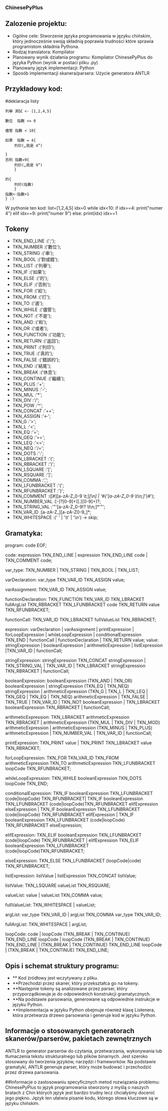 ### ChinesePyPlus

## Zalozenie projektu:
- Ogólne cele: Stworzenie języka programowania w języku chińskim, który jednocześnie swoją składnią poprawia trudności które sprawia programistom składnia Pythona. 
- Rodzaj translatora: Kompilator
- Planowany wynik działania programu: Kompilator ChinesePyPlus do języka Python (wynik w postaci pliku .py)
- Planowany język implementacji: Python
- Sposób implementacji skanera/parsera: Użycie generatora ANTLR


## Przykładowy kod:
#deklaracja listy

	列舉 測試 <- [1,2,4,5]
	
	數位  指數 <= 0

	儘管 指數 < 10{
	
	如果  指數 = 4{
		列印(„我是 4”)

	}
	否則 指數=9{
		列印(„我是 9”)
		}

	的{
		列印(指數)
		}
	指數<-指數+1
	} :)

W pythonie ten kod:
list=[1,2,4,5]
idx=0
while idx<10:
	if idx==4:
 		print("numer 4")
   	elif idx==9:
    		print("numer 9")
      	else:
       		print(idx)
	 idx+=1




## Tokeny 
- TKN_END_LINE            :(';');
- TKN_NUMBER              :('數位');
- TKN_STRING              :('串');
- TKN_BOOL                :('對或錯');
- TKN_LIST                :('列舉');
- TKN_IF                  :('如果');
- TKN_ELSE                :('的');
- TKN_ELIF                :('否則');
- TKN_FOR                 :('給');
- TKN_FROM                :('打');
- TKN_TO                  :('遏');
- TKN_WHILE               :('儘管');
- TKN_NOT                 :('不是');
- TKN_AND                 :('和');
- TKN_OR                  :('或者');
- TKN_FUNCTION            :('功能');
- TKN_RETURN              :('返回');
- TKN_PRINT               :('列印');
- TKN_TRUE                :('真的');
- TKN_FALSE               :('錯誤的');
- TKN_END                 :('結尾');
- TKN_BREAK               :('休息');
- TKN_CONTINUE            :('繼續');
- TKN_PLUS                :'+';
- TKN_MINUS               :'-';
- TKN_MUL                 :'*';
- TKN_DIV                 :'/';
- TKN_POW                 :'^';
- TKN_CONCAT              :'++';
- TKN_ASSIGN              :'<-';
- TKN_G                   :'>';
- TKN_L                   :'<';
- TKN_EQ                  :'=';
- TKN_GEQ                 :'>=';
- TKN_LEQ                 :'<=';
- TKN_NEQ                 :'/=';
- TKN_DOTS                :':';
- TKN_LBRACKET            :'(';
- TKN_RBRACKET            :')';
- TKN_LSQUARE             :'[';
- TKN_RSQUARE             :']';
- TKN_COMMA               :',';
- TKN_LFUNBRACKET         :'{';
- TKN_RFUNBRACKET         :'}';
- TKN_COMMENT             :([#][a-zA-Z_0-9 \t;]*[\n] | '#{'[a-zA-Z_0-9 \t\n;]*'}#');
- TKN_NUMBER_VAL          :[-]?[0-9]+([.][0-9]+)?;
- TKN_STRING_VAL          :'"'[a-zA-Z_0-9!? \t\n;]*'"';
- TKN_VAR_ID              :[a-zA-Z_][a-zA-Z0-9_]*;
- TKN_WHITESPACE          :(' ' | '\t' | '\n') -> skip;



## Gramatyka:
program:
    code EOF;

code:
    expression TKN_END_LINE |
    expression TKN_END_LINE code |
    TKN_COMMENT code;

var_type:
    TKN_NUMBER | TKN_STRING | TKN_BOOL | TKN_LIST;

varDeclaration:
    var_type TKN_VAR_ID TKN_ASSIGN value;

varAssignment:
    TKN_VAR_ID TKN_ASSIGN value;

functionDeclaration:
    TKN_FUNCTION TKN_VAR_ID TKN_LBRACKET fullArgList TKN_RBRACKET TKN_LFUNBRACKET code TKN_RETURN value TKN_RFUNBRACKET;

functionCall:
    TKN_VAR_ID TKN_LBRACKET fullValueList TKN_RBRACKET;

expression:
    varDeclaration | varAssignment | printExpression | forLoopExpression | whileLoopExpression | conditionalExpression TKN_END | functionCall | functionDeclaration | TKN_RETURN value;
value:
    stringExpression | booleanExpression | arithmeticExpression | listExpression |TKN_VAR_ID | functionCall;

stringExpression:
    stringExpression TKN_CONCAT stringExpression | TKN_STRING_VAL | TKN_VAR_ID | TKN_LBRACKET stringExpression TKN_RBRACKET | functionCall;

booleanExpression:
    booleanExpression (TKN_AND | TKN_OR) booleanExpression | stringExpression (TKN_EQ | TKN_NEQ) stringExpression |
    arithmeticExpression (TKN_G | TKN_L | TKN_LEQ | TKN_GEQ | TKN_EQ | TKN_NEQ) arithmeticExpression | TKN_FALSE | TKN_TRUE |
    TKN_VAR_ID | TKN_NOT booleanExpression | TKN_LBRACKET booleanExpression TKN_RBRACKET | functionCall;

arithmeticExpression:
    TKN_LBRACKET arithmeticExpression TKN_RBRACKET |
    arithmeticExpression (TKN_MUL | TKN_DIV | TKN_MOD) arithmeticExpression |
    arithmeticExpression (TKN_MINUS | TKN_PLUS) arithmeticExpression |
    TKN_NUMBER_VAL | TKN_VAR_ID | functionCall;

printExpression:
    TKN_PRINT value | TKN_PRINT TKN_LBRACKET value TKN_RBRACKET;

forLoopExpression:
    TKN_FOR TKN_VAR_ID TKN_FROM arithmeticExpression TKN_TO arithmeticExpression TKN_LFUNBRACKET loopCode TKN_RFUNBRACKET;

whileLoopExpression:
    TKN_WHILE booleanExpression TKN_DOTS loopCode TKN_END;

conditionalExpression:
    TKN_IF booleanExpression TKN_LFUNBRACKET (code|loopCode) TKN_RFUNBRACKET|  TKN_IF booleanExpression TKN_LFUNBRACKET (code|loopCode)TKN_RFUNBRACKET elifExpression elseExpression |
    TKN_IF booleanExpression TKN_LFUNBRACKET (code|loopCode) TKN_RFUNBRACKET elifExpression | TKN_IF booleanExpression TKN_LFUNBRACKET (code|loopCode) TKN_RFUNBRACKET elseExpression;

elifExpression:
    TKN_ELIF booleanExpression TKN_LFUNBRACKET (code|loopCode) TKN_RFUNBRACKET | elifExpression TKN_ELIF booleanExpression TKN_LFUNBRACKET (code|loopCode)TKN_RFUNBRACKET;

elseExpression:
    TKN_ELSE TKN_LFUNBRACKET (loopCode|code) TKN_RFUNBRACKET;

listExpression:
    listValue | listExpression TKN_CONCAT listValue;

listValue:
    TKN_LSQUARE valueList TKN_RSQUARE;

valueList:
    value | valueList TKN_COMMA value;

fullValueList:
    TKN_WHITESPACE | valueList;

argList:
    var_type TKN_VAR_ID | argList TKN_COMMA var_type TKN_VAR_ID;

fullArgList:
    TKN_WHITESPACE | argList;

loopCode:
    code | loopCode (TKN_BREAK | TKN_CONTINUE) TKN_END_LINE loopCode |
    loopCode (TKN_BREAK | TKN_CONTINUE) TKN_END_LINE |
    (TKN_BREAK | TKN_CONTINUE) TKN_END_LINE loopCode | (TKN_BREAK | TKN_CONTINUE) TKN_END_LINE;



## Opis i schemat struktury programu:
- ** Kod źródłowy jest wczytywany z pliku.
- **Przechodzi przez skaner, który przekształca go na tokeny.
- **Następnie tokeny są analizowane przez parser, który przyporządkowuje je do odpowiednich konstrukcji gramatycznych.
- **Na podstawie parsowania, generowane są odpowiednie instrukcje w języku Python.
- **Implementacja w języku Python obejmuje również klasę Listenera, która przetwarza drzewo parsowania i generuje kod w języku Python.

 ## Informacje o stosowanych generatorach skanerów/parserów, pakietach zewnętrznych
ANTLR to generator parserów do czytania, przetwarzania, wykonywania lub tłumaczenia tekstu strukturalnego lub plików binarnych. Jest szeroko stosowany do tworzenia języków, narzędzi i frameworków. Na podstawie gramatyki, ANTLR generuje parser, który może budować i przechodzić przez drzewa parsowania.

##Informacje o zastosowaniu specyficznych metod rozwiązania problemu: 
ChinesePyPlus to język programowania stworzony z myślą o naszych bratach z Chin których język jest bardzo trudny lecz chciałyśmy docenić jego piękno. Język ten ułatwia pisanie kodu, którego słowa kluczowe są w języku chińskim. 



